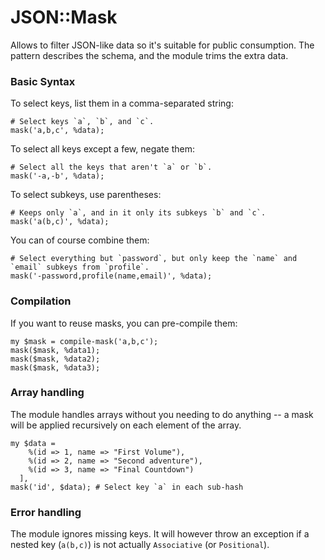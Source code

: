 JSON::Mask
==========

Allows to filter JSON-like data so it's suitable for public consumption.
The pattern describes the schema, and the module trims the extra data.

### Basic Syntax

To select keys, list them in a comma-separated string:

```perl6
# Select keys `a`, `b`, and `c`.
mask('a,b,c', %data);
```

To select all keys except a few, negate them:

```perl6
# Select all the keys that aren't `a` or `b`.
mask('-a,-b', %data);
```

To select subkeys, use parentheses:

```perl6
# Keeps only `a`, and in it only its subkeys `b` and `c`.
mask('a(b,c)', %data);
```

You can of course combine them:

```perl6
# Select everything but `password`, but only keep the `name` and `email` subkeys from `profile`.
mask('-password,profile(name,email)', %data);
```

### Compilation

If you want to reuse masks, you can pre-compile them:

```perl6
my $mask = compile-mask('a,b,c');
mask($mask, %data1);
mask($mask, %data2);
mask($mask, %data3);
```

### Array handling

The module handles arrays without you needing to do anything -- a mask will be applied recursively on each element of the array.

```perl6
my $data =
    %(id => 1, name => "First Volume"),
    %(id => 2, name => "Second adventure"),
    %(id => 3, name => "Final Countdown")
  ],
mask('id', $data); # Select key `a` in each sub-hash
```

### Error handling

The module ignores missing keys.
It will however throw an exception if a nested key (`a(b,c)`) is not actually `Associative` (or `Positional`).
